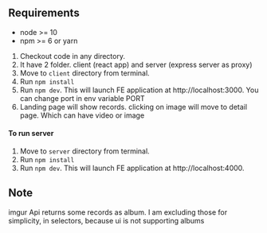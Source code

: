 ## Requirements

* node >= 10
* npm >= 6 or yarn 

1. Checkout code in any directory.
1. It have 2 folder. client (react app) and server (express server as proxy)
1. Move to `client` directory from terminal.
1. Run `npm install`
1. Run `npm dev`. This will launch FE application at http://localhost:3000. You can change port in env variable PORT
1. Landing page will show records. clicking on image will move to detail page. Which can have video or image

#### To run server

1. Move to `server` directory from terminal.
1. Run `npm install`
1. Run `npm dev`. This will launch FE application at http://localhost:4000.



## Note
imgur Api returns some records as album. I am excluding those for simplicity, in selectors, because ui is not supporting albums
